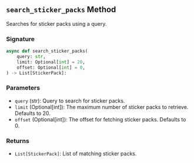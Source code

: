 ## `search_sticker_packs` Method

Searches for sticker packs using a query.

### Signature

```python
async def search_sticker_packs(
    query: str,
    limit: Optional[int] = 20,
    offset: Optional[int] = 0,
) -> List[StickerPack]:
```

### Parameters

- `query` (str): Query to search for sticker packs.
- `limit` (Optional[int]): The maximum number of sticker packs to retrieve. Defaults to 20.
- `offset` (Optional[int]): The offset for fetching sticker packs. Defaults to 0.

### Returns

- `List[StickerPack]`: List of matching sticker packs.